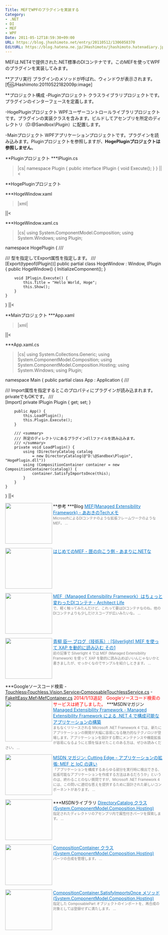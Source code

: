 ```yaml
---
Title: MEFでWPFのプラグインを実装する
Category:
- .NET
- DI
- MEF
- WPF
Date: 2011-05-12T18:59:30+09:00
URL: https://blog.jhashimoto.net/entry/20110512/1306058370
EditURL: https://blog.hatena.ne.jp/JHashimoto/jhashimoto.hatenadiary.jp/atom/entry/12921228815717257715
---
```



MEFは.NET4で提供された.NET標準のDIコンテナです。このMEFを使ってWPFのプラグインを実装してみます。

**アプリ実行
プラグインのメソッドが呼ばれ、ウィンドウが表示されます。
[f:id:JHashimoto:20110522182009p:image]

**プロジェクト構成
-Pluginプロジェクト
クラスライブラリプロジェクトです。プラグインのインターフェースを定義します。

-HogePluginプロジェクト
WPFユーザーコントロールライブラリプロジェクトです。プラグインの実装クラスを含みます。ビルドしてアセンブリを所定のディレクトリ（D:\@Sandbox\Plugin）に配置します。

-Mainプロジェクト
WPFアプリケーションプロジェクトです。プラグインを読み込みます。Pluginプロジェクトを参照しますが、<strong>HogePluginプロジェクトは参照しません</strong>。

**Pluginプロジェクト
***IPlugin.cs
>|cs|
namespace Plugin {
    public interface IPlugin {
        void Execute();
    }
}
||<

**HogePluginプロジェクト

***HogeWindow.xaml
>|xml|
<Window x:Class="HogePlugin.HogeWindow"
        xmlns="http://schemas.microsoft.com/winfx/2006/xaml/presentation"
        xmlns:x="http://schemas.microsoft.com/winfx/2006/xaml"
        Title="HogeWindow" Height="100" Width="300">
</Window>
||<

***HogeWindow.xaml.cs
>|cs|
using System.ComponentModel.Composition;
using System.Windows;
using Plugin;

namespace HogePlugin {
    /// <summary>
    /// 型を指定してExport属性を指定します。
    /// </summary>
    [Export(typeof(IPlugin))]
    public partial class HogeWindow : Window, IPlugin {
        public HogeWindow() {
            InitializeComponent();
        }

        void IPlugin.Execute() {
            this.Title = "Hello World, Hoge";
            this.Show();        
        }
    }
}
||<

**Mainプロジェクト
***App.xaml
>|xml|
<Application x:Class="Main.App"
             xmlns="http://schemas.microsoft.com/winfx/2006/xaml/presentation"
             xmlns:x="http://schemas.microsoft.com/winfx/2006/xaml">
</Application>
||<

***App.xaml.cs
>|cs|
using System.Collections.Generic;
using System.ComponentModel.Composition;
using System.ComponentModel.Composition.Hosting;
using System.Windows;
using Plugin;

namespace Main {
    public partial class App : Application {
        /// <summary>
        /// Import属性を指定するとこのプロパティにプラグインが読み込まれます。privateでもOKです。
        /// </summary>
        [Import]
        private IPlugin Plugin { get; set; }

        public App() {
            this.LoadPlugin();
            this.Plugin.Execute();
        }

        /// <summary>
        /// 所定のディレクトリにあるプラグインdllファイルを読み込みます。
        /// </summary>
        private void LoadPlugin() {
            using (DirectoryCatalog catalog
                = new DirectoryCatalog(@"D:\@Sandbox\Plugin", "HogePlugin.dll"))
            using (CompositionContainer container = new CompositionContainer(catalog)) {
                container.SatisfyImportsOnce(this);
            }
        }
    }
}
||<

**参考
***Blog
<a href="http://d.hatena.ne.jp/aoki1210/20090906/p2" target="_blank"><img class="alignleft" align="left" border="0" src="http://capture.heartrails.com/150x130/shadow?http://d.hatena.ne.jp/aoki1210/20090906/p2" alt="" width="150" height="130" /></a><a style="color:#0070C5;" href="http://d.hatena.ne.jp/aoki1210/20090906/p2" target="_blank">MEF(Managed Extensibility Framework) - あおきのTechメモ</a><a href="http://b.hatena.ne.jp/entry/http://d.hatena.ne.jp/aoki1210/20090906/p2" target="_blank"><img border="0" src="http://b.hatena.ne.jp/entry/image/http://d.hatena.ne.jp/aoki1210/20090906/p2" alt="" /></a><br><span style="color: #808080;font-size: 80%;">MicrosoftによるDIコンテナのような拡張フレームワークのようなMEF。 ...</span><br style="clear:both;" />

<a href="http://d.hatena.ne.jp/akiramei/20080922/1222080402" target="_blank"><img class="alignleft" align="left" border="0" src="http://capture.heartrails.com/150x130/shadow?http://d.hatena.ne.jp/akiramei/20080922/1222080402" alt="" width="150" height="130" /></a><a style="color:#0070C5;" href="http://d.hatena.ne.jp/akiramei/20080922/1222080402" target="_blank">はじめてのMEF - 匣の向こう側 - あまりに.NETな</a><a href="http://b.hatena.ne.jp/entry/http://d.hatena.ne.jp/akiramei/20080922/1222080402" target="_blank"><img border="0" src="http://b.hatena.ne.jp/entry/image/http://d.hatena.ne.jp/akiramei/20080922/1222080402" alt="" /></a><br style="clear:both;" />

<a href="http://d.hatena.ne.jp/coma2n/20090213/1234510924" target="_blank"><img class="alignleft" align="left" border="0" src="http://capture.heartrails.com/150x130/shadow?http://d.hatena.ne.jp/coma2n/20090213/1234510924" alt="" width="150" height="130" /></a><a style="color:#0070C5;" href="http://d.hatena.ne.jp/coma2n/20090213/1234510924" target="_blank">MEF（Managed Extensibility Framework）はちょっと変わったDIコンテナ - Architect Life</a><a href="http://b.hatena.ne.jp/entry/http://d.hatena.ne.jp/coma2n/20090213/1234510924" target="_blank"><img border="0" src="http://b.hatena.ne.jp/entry/image/http://d.hatena.ne.jp/coma2n/20090213/1234510924" alt="" /></a><br><span style="color: #808080;font-size: 80%;">で、軽く触ってみたんだけど、これって要はDIコンテナなのね。他のDIコンテナよりも少しだけスコープが広いみたいな。 ...</span><br style="clear:both;" />

<a href="http://shinichiaoyagi.blogspot.jp/2010/08/silverlight-mef-xap-1.html" target="_blank"><img class="alignleft" align="left" border="0" src="http://capture.heartrails.com/150x130/shadow?http://shinichiaoyagi.blogspot.jp/2010/08/silverlight-mef-xap-1.html" alt="" width="150" height="130" /></a><a style="color:#0070C5;" href="http://shinichiaoyagi.blogspot.jp/2010/08/silverlight-mef-xap-1.html" target="_blank">青柳 臣一 ブログ（技術系）: [Silverlight] MEF を使って XAP を動的に読み込む その1</a><a href="http://b.hatena.ne.jp/entry/http://shinichiaoyagi.blogspot.jp/2010/08/silverlight-mef-xap-1.html" target="_blank"><img border="0" src="http://b.hatena.ne.jp/entry/image/http://shinichiaoyagi.blogspot.jp/2010/08/silverlight-mef-xap-1.html" alt="" /></a><br><span style="color: #808080;font-size: 80%;">前の記事で Silverlight 4 では MEF (Managed Extensibility Framework) を使って XAP を動的に読み込めばいいんじゃないかと書きましたが、せっかくなのでサンプルを紹介しときます。 ...</span><br style="clear:both;" />

***Googleソースコード検索
-<a href="http://www.google.co.jp/codesearch/p?hl=ja#Gzh0LDYAQTk/trunk/Touchless/Touchless.Vision.Service/ComposableTouchlessService.cs&q=%22new%20DirectoryCatalog(%22%20lang:c%23&d=3">Touchless&#8250;Touchless.Vision.Service&#8250;ComposableTouchlessService.cs</a>
-<a href="http://www.google.co.jp/codesearch/p?hl=ja#6znb07CvEtc/trunk/Source/FakeItEasy.Mef/MefContainer.cs&q=%22new%20DirectoryCatalog(%22%20lang:c%23&d=3">FakeItEasy.Mef&#8250;MefContainer.cs</a>
<span style="color:red;">2014/1/13追記　Googleソースコード検索のサービスは終了しました。</span>
***MSDNマガジン
<a href="http://msdn.microsoft.com/ja-jp/magazine/ee291628.aspx" target="_blank"><img class="alignleft" align="left" border="0" src="http://capture.heartrails.com/150x130/shadow?http://msdn.microsoft.com/ja-jp/magazine/ee291628.aspx" alt="" width="150" height="130" /></a><a style="color:#0070C5;" href="http://msdn.microsoft.com/ja-jp/magazine/ee291628.aspx" target="_blank">Managed Extensibility Framework - Managed Extensibility Framework による .NET 4 で構成可能なアプリケーションの構築</a><a href="http://b.hatena.ne.jp/entry/http://msdn.microsoft.com/ja-jp/magazine/ee291628.aspx" target="_blank"><img border="0" src="http://b.hatena.ne.jp/entry/image/http://msdn.microsoft.com/ja-jp/magazine/ee291628.aspx" alt="" /></a><br><span style="color: #808080;font-size: 80%;">まもなくリリースされる Microsoft .NET Framework 4 では、新たにアプリケーションの開発が大幅に容易になる魅力的なテクノロジが登場します。アプリケーションを設計する際にメンテナンスや機能拡張が容易になるようにと頭を悩ませたことのある方は、ぜひお読みください。 ...</span><br style="clear:both;" />

<a href="http://msdn.microsoft.com/ja-jp/magazine/gg650670.aspx" target="_blank"><img class="alignleft" align="left" border="0" src="http://capture.heartrails.com/150x130/shadow?http://msdn.microsoft.com/ja-jp/magazine/gg650670.aspx" alt="" width="150" height="130" /></a><a style="color:#0070C5;" href="http://msdn.microsoft.com/ja-jp/magazine/gg650670.aspx" target="_blank">MSDN マガジン: Cutting Edge - アプリケーションの拡張: MEF と IoC の違い</a><a href="http://b.hatena.ne.jp/entry/http://msdn.microsoft.com/ja-jp/magazine/gg650670.aspx" target="_blank"><img border="0" src="http://b.hatena.ne.jp/entry/image/http://msdn.microsoft.com/ja-jp/magazine/gg650670.aspx" alt="" /></a><br><span style="color: #808080;font-size: 80%;">「アプリケーションを構成するあらゆる部分を実行時に検出できる、拡張可能なアプリケーションを作成する方法はあるだろうか」というのは、終わることのない質問ですが、Microsoft .NET Framework 4 には、この問いに適切な答えを提供するために設計された新しいコンポーネントがあります。 ...</span><br style="clear:both;" />

***MSDNライブラリ
<a href="http://msdn.microsoft.com/ja-jp/library/system.componentmodel.composition.hosting.directorycatalog.aspx" target="_blank"><img class="alignleft" align="left" border="0" src="http://capture.heartrails.com/150x130/shadow?http://msdn.microsoft.com/ja-jp/library/system.componentmodel.composition.hosting.directorycatalog.aspx" alt="" width="150" height="130" /></a><a style="color:#0070C5;" href="http://msdn.microsoft.com/ja-jp/library/system.componentmodel.composition.hosting.directorycatalog.aspx" target="_blank">DirectoryCatalog クラス (System.ComponentModel.Composition.Hosting)</a><a href="http://b.hatena.ne.jp/entry/http://msdn.microsoft.com/ja-jp/library/system.componentmodel.composition.hosting.directorycatalog.aspx" target="_blank"><img border="0" src="http://b.hatena.ne.jp/entry/image/http://msdn.microsoft.com/ja-jp/library/system.componentmodel.composition.hosting.directorycatalog.aspx" alt="" /></a><br><span style="color: #808080;font-size: 80%;">指定されたディレクトリのアセンブリ内で属性付きパーツを探索します。 ...</span><br style="clear:both;" />

<a href="http://msdn.microsoft.com/ja-jp/library/system.componentmodel.composition.hosting.compositioncontainer.aspx" target="_blank"><img class="alignleft" align="left" border="0" src="http://capture.heartrails.com/150x130/shadow?http://msdn.microsoft.com/ja-jp/library/system.componentmodel.composition.hosting.compositioncontainer.aspx" alt="" width="150" height="130" /></a><a style="color:#0070C5;" href="http://msdn.microsoft.com/ja-jp/library/system.componentmodel.composition.hosting.compositioncontainer.aspx" target="_blank">CompositionContainer クラス (System.ComponentModel.Composition.Hosting)</a><a href="http://b.hatena.ne.jp/entry/http://msdn.microsoft.com/ja-jp/library/system.componentmodel.composition.hosting.compositioncontainer.aspx" target="_blank"><img border="0" src="http://b.hatena.ne.jp/entry/image/http://msdn.microsoft.com/ja-jp/library/system.componentmodel.composition.hosting.compositioncontainer.aspx" alt="" /></a><br><span style="color: #808080;font-size: 80%;">パーツの合成を管理します。 ...</span><br style="clear:both;" />

<a href="http://msdn.microsoft.com/ja-jp/library/system.componentmodel.composition.hosting.compositioncontainer.satisfyimportsonce.aspx" target="_blank"><img class="alignleft" align="left" border="0" src="http://capture.heartrails.com/150x130/shadow?http://msdn.microsoft.com/ja-jp/library/system.componentmodel.composition.hosting.compositioncontainer.satisfyimportsonce.aspx" alt="" width="150" height="130" /></a><a style="color:#0070C5;" href="http://msdn.microsoft.com/ja-jp/library/system.componentmodel.composition.hosting.compositioncontainer.satisfyimportsonce.aspx" target="_blank">CompositionContainer.SatisfyImportsOnce メソッド (System.ComponentModel.Composition.Hosting)</a><a href="http://b.hatena.ne.jp/entry/http://msdn.microsoft.com/ja-jp/library/system.componentmodel.composition.hosting.compositioncontainer.satisfyimportsonce.aspx" target="_blank"><img border="0" src="http://b.hatena.ne.jp/entry/image/http://msdn.microsoft.com/ja-jp/library/system.componentmodel.composition.hosting.compositioncontainer.satisfyimportsonce.aspx" alt="" /></a><br><span style="color: #808080;font-size: 80%;">指定した ComposablePart オブジェクトのインポートを、再合成の対象としては登録せずに満たします。 ...</span><br style="clear:both;" />
